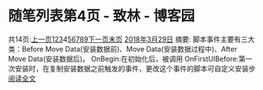 
# 随笔列表第4页 - 致林 - 博客园






共14页:[上一页](https://www.cnblogs.com/bincoding/default.html?page=3)[1](https://www.cnblogs.com/bincoding/default.html?page=1)[2](https://www.cnblogs.com/bincoding/default.html?page=2)[3](https://www.cnblogs.com/bincoding/default.html?page=3)4[5](https://www.cnblogs.com/bincoding/default.html?page=5)[6](https://www.cnblogs.com/bincoding/default.html?page=6)[7](https://www.cnblogs.com/bincoding/default.html?page=7)[8](https://www.cnblogs.com/bincoding/default.html?page=8)[9](https://www.cnblogs.com/bincoding/default.html?page=9)[下一页](https://www.cnblogs.com/bincoding/default.html?page=5)[末页](https://www.cnblogs.com/bincoding/default.html?page=14)
[2018年3月29日](https://www.cnblogs.com/bincoding/archive/2018/03/29.html)
摘要: 脚本事件主要有三大类：Before Move Data(安装数据前)、Move Data(安装数据过程中)、After Move Data(安装数据后)。 OnBegin:在初始化后，被调用 OnFirstUIBefore:第一次安装时，在复制安装数据之前触发的事件，更改这个事件的脚本可自定义安装步[阅读全文](https://www.cnblogs.com/bincoding/p/8670389.html)

